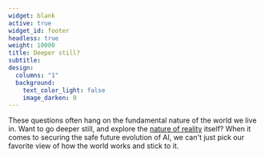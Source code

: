 ```yaml
---
widget: blank
active: true
widget_id: footer
headless: true
weight: 10000
title: Deeper still?
subtitle:
design:
  columns: "1"
  background:
    text_color_light: false
    image_darken: 0
---
```


These questions often hang on the fundamental nature of the world we live in.  Want to go deeper still, and explore the [nature of reality](/reality/) itself?  When it comes to securing the safe future evolution of AI, we can't just pick our favorite view of how the world works and stick to it.
